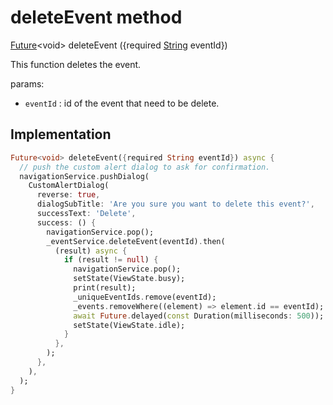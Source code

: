 


# deleteEvent method








[Future](https://api.flutter.dev/flutter/dart-async/Future-class.html)&lt;void> deleteEvent
({required [String](https://api.flutter.dev/flutter/dart-core/String-class.html) eventId})





<p>This function deletes the event.</p>
<p>params:</p>
<ul>
<li><code>eventId</code> : id of the event that need to be delete.</li>
</ul>



## Implementation

```dart
Future<void> deleteEvent({required String eventId}) async {
  // push the custom alert dialog to ask for confirmation.
  navigationService.pushDialog(
    CustomAlertDialog(
      reverse: true,
      dialogSubTitle: 'Are you sure you want to delete this event?',
      successText: 'Delete',
      success: () {
        navigationService.pop();
        _eventService.deleteEvent(eventId).then(
          (result) async {
            if (result != null) {
              navigationService.pop();
              setState(ViewState.busy);
              print(result);
              _uniqueEventIds.remove(eventId);
              _events.removeWhere((element) => element.id == eventId);
              await Future.delayed(const Duration(milliseconds: 500));
              setState(ViewState.idle);
            }
          },
        );
      },
    ),
  );
}
```







